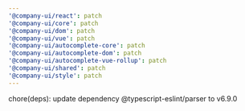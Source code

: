 ```yaml
---
'@company-ui/react': patch
'@company-ui/core': patch
'@company-ui/dom': patch
'@company-ui/vue': patch
'@company-ui/autocomplete-core': patch
'@company-ui/autocomplete-dom': patch
'@company-ui/autocomplete-vue-rollup': patch
'@company-ui/shared': patch
'@company-ui/style': patch
---
```


chore(deps): update dependency @typescript-eslint/parser to v6.9.0
